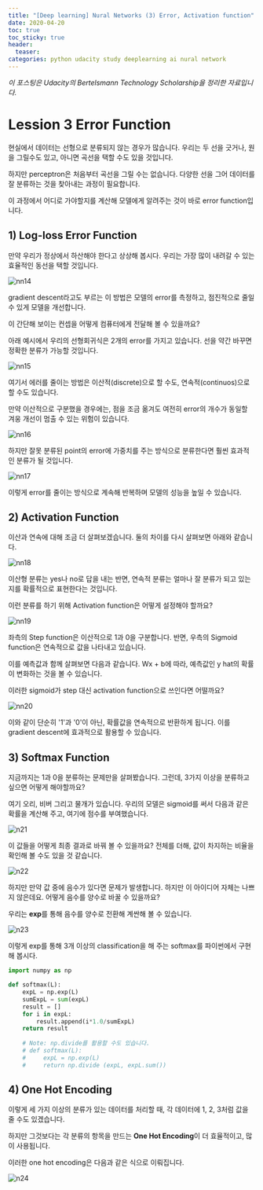 ```yaml
---
title: "[Deep learning] Nural Networks (3) Error, Activation function"
date: 2020-04-20
toc: true
toc_sticky: true
header:
  teaser: 
categories: python udacity study deeplearning ai nural network
---
```



*이 포스팅은 Udacity의 Bertelsmann Technology Scholarship을 정리한 자료입니다.*  


# Lession 3 Error Function 

현실에서 데이터는 선형으로 분류되지 않는 경우가 많습니다. 우리는 두 선을 긋거나, 원을 그릴수도 있고, 아니면 곡선을 택할 수도 있을 것입니다.

하지만 perceptron은 처음부터 곡선을 그릴 수는 없습니다. 다양한 선을 그어 데이터를 잘 분류하는 것을 찾아내는 과정이 필요합니다.

이 과정에서 어디로 가야할지를 계산해 모델에게 알려주는 것이 바로 error function입니다.


## 1) Log-loss Error Function

만약 우리가 정상에서 하산해야 한다고 상상해 봅시다. 우리는 가장 많이 내려갈 수 있는 효율적인 동선을 택할 것입니다.

![nn14](https://drive.google.com/uc?id=1c7LlD6rRMH0Mpbl3DAmX9dsJF71jh2gu)

gradient descent라고도 부르는 이 방법은 모델의 error를 측정하고, 점진적으로 줄일 수 있게 모델을 개선합니다. 

이 간단해 보이는 컨셉을 어떻게 컴퓨터에게 전달해 볼 수 있을까요?

아래 예시에서 우리의 선형회귀식은 2개의 error를 가지고 있습니다. 선을 약간 바꾸면 정확한 분류가 가능할 것입니다. 

![nn15](https://drive.google.com/uc?id=1PYL-gYAwq9ntbWJqe9zYsj0LQ4sTit1Q)

여기서 에러를 줄이는 방법은 이산적(discrete)으로 할 수도, 연속적(continuos)으로 할 수도 있습니다.

만약 이산적으로 구분했을 경우에는, 점을 조금 옮겨도 여전히 error의 개수가 동일할 겨웅 개선이 멈출 수 있는 위험이 있습니다.

![nn16](https://drive.google.com/uc?id=1VCgshVVmhXlBSjB95REHVu2m7BaX7Uea)

하지만 잘못 분류된 point의 error에 가중치를 주는 방식으로 분류한다면 훨씬 효과적인 분류가 될 것입니다.

![nn17](https://drive.google.com/uc?id=13A3uB-V_poFi7KQn4ESUiwcc1SLKYEe-)

이렇게 error를 줄이는 방식으로 계속해 반복하며 모델의 성능을 높일 수 있습니다.


## 2) Activation Function

이산과 연속에 대해 조금 더 살펴보겠습니다. 둘의 차이를 다시 살펴보면 아래와 같습니다. 

![nn18](https://drive.google.com/uc?id=1abM5nTCLTBdpPcymCmEbck9uw53ZC_Na)

이산형 분류는 yes나 no로 답을 내는 반면, 연속적 분류는 얼마나 잘 분류가 되고 있는지를 확률적으로 표현한다는 것입니다.

이런 분류를 하기 위해 Activation function은 어떻게 설정해야 할까요? 

![nn19](https://drive.google.com/uc?id=1WpJKCo0vRIECEMYB6eDELjtOL5z2JJ-a)

좌측의 Step function은 이산적으로 1과 0을 구분합니다. 반면, 우측의 Sigmoid function은 연속적으로 값을 나타내고 있습니다. 

이를 예측값과 함께 살펴보면 다음과 같습니다. Wx + b에 따라, 예측값인 y hat의 확률이 변화하는 것을 볼 수 있습니다. 

이러한 sigmoid가 step 대신 activation function으로 쓰인다면 어떨까요?

![nn20](https://drive.google.com/uc?id=1_NJ63SfGGmn7a4R4BBeH6wjgPw1koF9I)

이와 같이 단순히 '1'과 '0'이 아닌, 확률값을 연속적으로 반환하게 됩니다. 이를 gradient descent에 효과적으로 활용할 수 있습니다. 


## 3) Softmax Function

지금까지는 1과 0을 분류하는 문제만을 살펴봤습니다. 그런데, 3가지 이상을 분류하고 싶으면 어떻게 해야할까요?

여기 오리, 비버 그리고 물개가 있습니다. 우리의 모델은 sigmoid를 써서 다음과 같은 확률을 계산해 주고, 여기에 점수를 부여했습니다.

![n21](https://drive.google.com/uc?id=1TELJTI46ZhwoFgsECMXR8yKiVXERhDbC)

이 값들을 어떻게 최종 결과로 바꿔 볼 수 있을까요? 전체를 더해, 값이 차지하는 비율을 확인해 볼 수도 있을 것 같습니다.

![n22](https://drive.google.com/uc?id=1EwqHO_GaEROXFeFOOrcGTChgMN1M0uJi)

하지만 만약 값 중에 음수가 있다면 문제가 발생합니다. 하지만 이 아이디어 자체는 나쁘지 않은데요. 어떻게 음수를 양수로 바꿀 수 있을까요?

우리는 **exp**를 통해 음수를 양수로 전환해 계싼해 볼 수 있습니다.

![n23](https://drive.google.com/uc?id=10aYK-Nirsncht3i6CV-W8NOE-gFvWNuT)

이렇게 exp를 통해 3개 이상의 classification을 해 주는 softmax를 파이썬에서 구현해 봅시다.

```python
import numpy as np

def softmax(L):
    expL = np.exp(L)
    sumExpL = sum(expL)
    result = []
    for i in expL:
        result.append(i*1.0/sumExpL)
    return result
    
    # Note: np.divide를 활용할 수도 있습니다.
    # def softmax(L):
    #     expL = np.exp(L)
    #     return np.divide (expL, expL.sum())
```


## 4) One Hot Encoding

이렇게 세 가지 이상의 분류가 있는 데이터를 처리할 때, 각 데이터에 1, 2, 3처럼 값을 줄 수도 있겠습니다.

하지만 그것보다는 각 분류의 항목을 만드는 **One Hot Encoding**이 더 효율적이고, 많이 사용됩니다.

이러한 one hot encoding은 다음과 같은 식으로 이뤄집니다.

![n24](https://drive.google.com/uc?id=1j4fJb8ep7XaKM7P9UxEwkqyhBeE2evzD)
